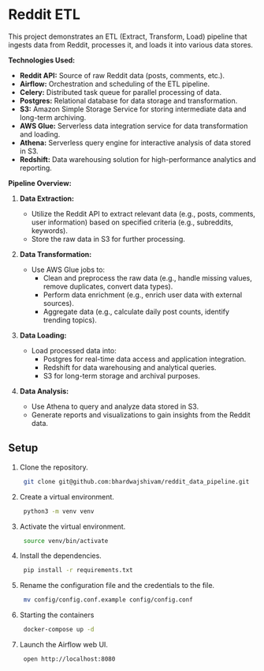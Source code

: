 # Reddit ETL

This project demonstrates an ETL (Extract, Transform, Load) pipeline that ingests data from Reddit, processes it, and loads it into various data stores.

**Technologies Used:**

* **Reddit API:** Source of raw Reddit data (posts, comments, etc.).
* **Airflow:** Orchestration and scheduling of the ETL pipeline.
* **Celery:** Distributed task queue for parallel processing of data.
* **Postgres:** Relational database for data storage and transformation.
* **S3:** Amazon Simple Storage Service for storing intermediate data and long-term archiving.
* **AWS Glue:** Serverless data integration service for data transformation and loading.
* **Athena:** Serverless query engine for interactive analysis of data stored in S3.
* **Redshift:** Data warehousing solution for high-performance analytics and reporting.

**Pipeline Overview:**

1. **Data Extraction:**
   - Utilize the Reddit API to extract relevant data (e.g., posts, comments, user information) based on specified criteria (e.g., subreddits, keywords).
   - Store the raw data in S3 for further processing.

2. **Data Transformation:**
   - Use AWS Glue jobs to:
      - Clean and preprocess the raw data (e.g., handle missing values, remove duplicates, convert data types).
      - Perform data enrichment (e.g., enrich user data with external sources).
      - Aggregate data (e.g., calculate daily post counts, identify trending topics).

3. **Data Loading:**
   - Load processed data into:
      - Postgres for real-time data access and application integration.
      - Redshift for data warehousing and analytical queries.
      - S3 for long-term storage and archival purposes.

4. **Data Analysis:**
   - Use Athena to query and analyze data stored in S3.
   - Generate reports and visualizations to gain insights from the Reddit data.

## Setup
1. Clone the repository.
   ```bash
    git clone git@github.com:bhardwajshivam/reddit_data_pipeline.git
   ```
2. Create a virtual environment.
   ```bash
    python3 -m venv venv
   ```
3. Activate the virtual environment.
   ```bash
    source venv/bin/activate
   ```
4. Install the dependencies.
   ```bash
    pip install -r requirements.txt
   ```
5. Rename the configuration file and the credentials to the file.
   ```bash
    mv config/config.conf.example config/config.conf
   ```
6. Starting the containers
   ```bash
    docker-compose up -d
   ```
7. Launch the Airflow web UI.
   ```bash
    open http://localhost:8080
   ```
